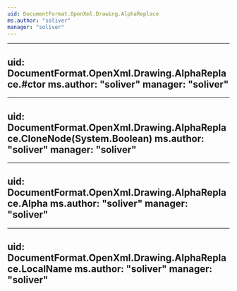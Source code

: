```yaml
---
uid: DocumentFormat.OpenXml.Drawing.AlphaReplace
ms.author: "soliver"
manager: "soliver"
---
```


---
uid: DocumentFormat.OpenXml.Drawing.AlphaReplace.#ctor
ms.author: "soliver"
manager: "soliver"
---

---
uid: DocumentFormat.OpenXml.Drawing.AlphaReplace.CloneNode(System.Boolean)
ms.author: "soliver"
manager: "soliver"
---

---
uid: DocumentFormat.OpenXml.Drawing.AlphaReplace.Alpha
ms.author: "soliver"
manager: "soliver"
---

---
uid: DocumentFormat.OpenXml.Drawing.AlphaReplace.LocalName
ms.author: "soliver"
manager: "soliver"
---
